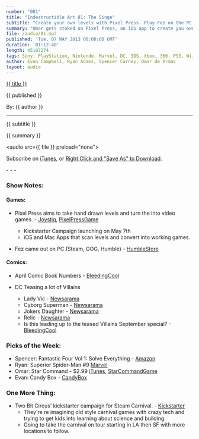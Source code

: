 ```yaml
---
number: "081"
title: "Indestructible Art 81: The Singe"
subtitle: "Create your own levels with Pixel Press. Play Fez on the PC. Buy Aprils top comics. Learn about DC's new villains. Or don't. Either way enjoy the show."
summary: "Omar gets stoked on Pixel Press, an iOS app to create you own video game levels on graph paper. Spencer's not too moved by future DC villains. Ryan gives up the numbers from April comic sales. Evan wants everyone to play Fez again on PC. The fate of Hank Pym sparks debate on the fate of the Avengers. Picks of the week, and an extra plug for Two Bit Circus' Steam Carnival Kickstarter campaign."
file: /audio/81.mp3
published: 'Tue, 07 MAY 2013 00:00:00 GMT'
duration: '01:12:40'
length: 45107274
tags: Sony, PlayStation, Nintendo, Marvel, DC, 3DS, Xbox, 360, PS3, Wii, WiiU, PS4, PSN, XBLA, Vita, Steam, PC, Video Games, Comics, Games, Indestructible Art, Mega Man, iOS, Kickstarter, Pixel Press, Fez, Villains, Steam Carnival, Spiderman, Candy Box
author: Evan Campbell, Ryan Adams, Spencer Carney, Omar de Armas
layout: audio
---
```


<a href="../episodes/{{ number }}.html" class='postTitleLink'><p class='postTitle'>{{ title }}</p></a>
<p class='postPublished'>{{ published }}</p>
<p class='postAuthor'>By: {{ author }}</p>
<hr>
<p class='podcastSummary'>{{ subtitle }}</p>

<p class='podcastSummary'>{{ summary }}</p>

<audio src={{ file }} preload="none"></audio>
<p class='subLinks'>Subscribe on <a href='http://bit.ly/iapodcast'>iTunes</a>, or <a href={{ file }}>Right Click and "Save As" to Download</a>.</p>
- - -

### Show Notes:  ###
#### Games: ####
* Pixel Press aims to take hand drawn levels and turn the into video games. - [Joystiq](http://www.joystiq.com/2013/05/03/pixel-press-creates-games-from-your-drawings/), [PixelPressGame](http://www.pixelpressgame.com/)
    * Kickstarter Campaign launching on May 7th
    * iOS and Mac Apps that scan levels and convert into working games.
  
* Fez came out on PC (Steam, GOG, Humble) - [HumbleStore](http://polytroncorporation.com/buy-fez)
  
#### Comics: ####
* April Comic Book Numbers - [BleedingCool](http://www.bleedingcool.com/2013/05/04/dc-marketshare-drops-to-26-in-april-2013-as-jupiters-legacy-takes-third-spot-in-sales/)
  
* DC Teasing a lot of Villains
    * Lady Vic - [Newsarama](http://www.newsarama.com/17641-dc-introduces-lady-vic-in-latest-what-s-new.html)
    * Cyborg Superman - [Newsarama](http://www.newsarama.com/17608-cyborg-superman-making-a-new-52-comeback.html)
    * Jokers Daughter - [Newsarama](http://www.newsarama.com/17441-dc-introduces-joker-s-daughter.html)
    * Relic - [Newsarama](http://www.newsarama.com/17600-new-green-lantern-writer-explains-relic-s-corps-connection.html)
    * Is this leading up to the teased  Villains September special? - [BleedingCool](http://www.bleedingcool.com/2013/04/30/so-what-will-be-the-new-villains-month-titles-for-dc-comics-in-september/)
  
### Picks of the Week: ###
* Spencer: Fantastic Four Vol 1: Solve Everything - [Amazon](http://www.amazon.com/gp/product/0785136886/ref=as_li_ss_tl?ie=UTF8&camp=1789&creative=390957&creativeASIN=0785136886&linkCode=as2&tag=indestart-20)  
* Ryan: Superior Spider-Man #9 [Marvel](http://marvel.com/comics/issue/46481/superior_spider-man_2013_9)  
* Omar: Star Command - $2.99 [iTunes](https://itunes.apple.com/us/app/star-command/id632079234?mt=8), [StarCommandGame](http://www.starcommandgame.com/home.html)  
* Evan: Candy Box - [CandyBox](http://candies.aniwey.net/)  
  
### One More Thing: ###
* Two Bit Circus’ kickstarter campaign for Steam Carnival. - [Kickstarter](http://www.kickstarter.com/projects/twobitcircus/steam-carnival-0)
    * They're re imagining old style carnival games with crazy tech and trying to get kids into learning about science and building.
    * Going to take the carnival on tour starting in LA then SF with more locations to follow.
